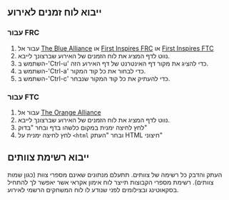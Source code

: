 ## ייבוא ​​לוח זמנים לאירוע

### עבור FRC

1. עבור אל [The Blue Alliance](https://www.thebluealliance.com/) או [First Inspires FRC](https://frc-events.firstinspires.org/) או [First Inspires FTC](https://ftc-events.firstinspires.org/)
2. נווט לדף המציג את לוח הזמנים של האירוע שברצונך לייבא.
3. השתמש ב-'Ctrl-u' כדי להציג את מקור דף האינטרנט של דף האירוע הזה.
4. השתמש ב-'Ctrl-a' כדי לבחור את כל קוד המקור.
5. השתמש ב-'Ctrl-c' כדי להעתיק את כל קוד המקור שנבחר.

### עבור FTC

1. עבור אל [The Orange Alliance](https://www.theorangealliance.com/)
2. נווט לדף המציג את לוח הזמנים של האירוע שברצונך לייבא.
3. לחץ לחיצה ימנית במקום כלשהו בדף ובחר "בדוק"
4. לחץ לחיצה ימנית על `<html` ובחר "העתק HTML חיצוני"

## ייבוא ​​רשימת צוותים

העתק והדבק כל רשימה של צוותים. תתעלם מנתונים שאינם מספרי צוות (כגון שמות צוותים). רשימת מספרי הקבוצות תייצר לוח אימון אקראי אשר יאפשר לך להתחיל בסקאוטינג ובצילומים לפני שנודע לו לוח המשחקים הרשמי לאירוע.
